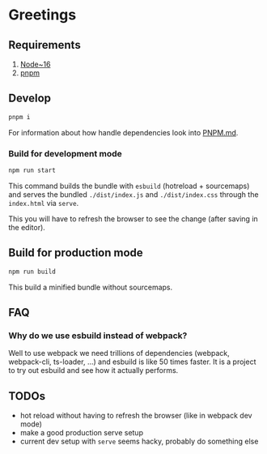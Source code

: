 # Greetings

## Requirements

1. [Node~16](https://nodejs.org/en/download/)
2. [pnpm](https://pnpm.io/installation)

## Develop

```sh
pnpm i
```

For information about how handle dependencies look into [PNPM.md](./PNPM.md).

### Build for development mode

```sh
npm run start
```

This command builds the bundle with `esbuild` (hotreload + sourcemaps) and serves the bundled `./dist/index.js` and `./dist/index.css` through the `index.html` via `serve`.

This you will have to refresh the browser to see the change (after saving in the editor).

## Build for production mode

```sh
npm run build
```

This build a minified bundle without sourcemaps.

## FAQ

### Why do we use esbuild instead of webpack?

Well to use webpack we need trillions of dependencies (webpack, webpack-cli, ts-loader, ...) and esbuild is like 50 times faster. It is a project to try out esbuild and see how it actually performs.

## TODOs

-   hot reload without having to refresh the browser (like in webpack dev mode)
-   make a good production serve setup
-   current dev setup with `serve` seems hacky, probably do something else
